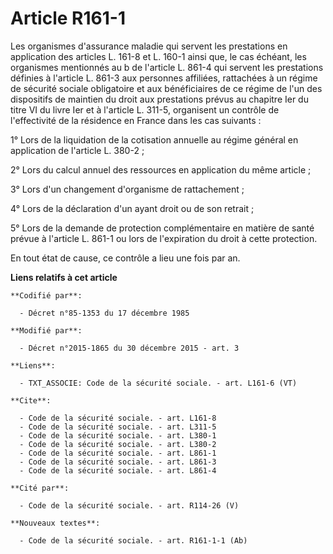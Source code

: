 # Article R161-1

Les organismes d'assurance maladie qui servent les prestations en application des articles L. 161-8 et L. 160-1 ainsi que, le
cas échéant, les organismes mentionnés au b de l'article L. 861-4 qui servent les prestations définies à l'article L. 861-3
aux personnes affiliées, rattachées à un régime de sécurité sociale obligatoire et aux bénéficiaires de ce régime de l'un des
dispositifs de maintien du droit aux prestations prévus au chapitre Ier du titre VI du livre Ier et à l'article L. 311-5,
organisent un contrôle de l'effectivité de la résidence en France dans les cas suivants :

1° Lors de la liquidation de la cotisation annuelle au régime général en application de l'article L. 380-2 ;

2° Lors du calcul annuel des ressources en application du même article ;

3° Lors d'un changement d'organisme de rattachement ;

4° Lors de la déclaration d'un ayant droit ou de son retrait ;

5° Lors de la demande de protection complémentaire en matière de santé prévue à l'article L. 861-1 ou lors de l'expiration du
droit à cette protection.

En tout état de cause, ce contrôle a lieu une fois par an.

**Liens relatifs à cet article**

	**Codifié par**:

	  - Décret n°85-1353 du 17 décembre 1985

	**Modifié par**:

	  - Décret n°2015-1865 du 30 décembre 2015 - art. 3

	**Liens**:

	  - TXT_ASSOCIE: Code de la sécurité sociale. - art. L161-6 (VT)

	**Cite**:

	  - Code de la sécurité sociale. - art. L161-8
	  - Code de la sécurité sociale. - art. L311-5
	  - Code de la sécurité sociale. - art. L380-1
	  - Code de la sécurité sociale. - art. L380-2
	  - Code de la sécurité sociale. - art. L861-1
	  - Code de la sécurité sociale. - art. L861-3
	  - Code de la sécurité sociale. - art. L861-4

	**Cité par**:

	  - Code de la sécurité sociale. - art. R114-26 (V)

	**Nouveaux textes**:

	  - Code de la sécurité sociale. - art. R161-1-1 (Ab)
